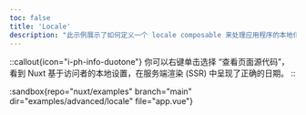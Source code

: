 ```yaml
---
toc: false
title: 'Locale'
description: "此示例展示了如何定义一个 locale composable 来处理应用程序的本地化设置，包括服务器端和客户端。"
---
```


::callout{icon="i-ph-info-duotone"}
你可以右键单击选择 “查看页面源代码”，看到 Nuxt 基于访问者的本地设置，在服务端渲染 (SSR) 中呈现了正确的日期。
::

:sandbox{repo="nuxt/examples" branch="main" dir="examples/advanced/locale" file="app.vue"}
